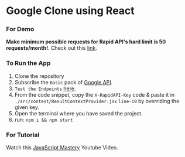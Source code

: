 # Google Clone using React

### For Demo 
**Make minimum possible requests for Rapid API's hard limit is 50 requests/month!**.
  Check out this [link](https://googleclone-reactjs.netlify.app/).

### To Run the App 
1. Clone the repository
2. Subscribe the `Basic` pack of [Google API](https://rapidapi.com/standingapi-standingapi-default/api/1mdb-data-searching/pricing).
3. `Test the Endpoints` [here](https://rapidapi.com/standingapi-standingapi-default/api/1mdb-data-searching/).
4. From the code snippet, copy the `X-RapidAPI-Key` code & paste it in `./src/context/ResultContextProvider.jsx` `line-19` by overriding the given key.
5. Open the terminal where you have saved the project.
6. run: 
  `npm i && npm start` 

### For Tutorial
Watch this [JavaScript Mastery](https://youtu.be/NDbruK1fzG8) Youtube Video.

